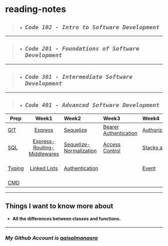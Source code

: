 # **reading-notes**

> - ## ***`Code 102 - Intro to Software Development`***

***
>
> - ## ***`Code 201 - Foundations of Software Development`***

***
>
> - ## ***`Code 301 - Intermediate Software Development`***

***
>
> - ## ***`Code 401 - Advanced Software Development`***

|Prep|Week1|Week2|Week3|Week4|Week5|Week6
|----------|:-------------:|:---------|:-------------|:---|:---|----:|
|[GIT](/advance/git.md)|[Express](/advance/Express.md)|[Sequelize](/advance/sequelize.md) |[Bearer Authentication](/advance/bearer.md)| [Authorization/Authentication](./advance/Authorization-Authentication.md)|[Socket](./advance/socket.md)|[Trees](./advance/trees.md)
|[SQL](/advance/sql.md)|[Express-Routing-Middlewares](/advance/Express-Routing-Middlewares.md)| [Sequelize-Normalization](./advance/sequelize-normalization.md) |[Access Control](/advance/AccessControl.md)|[Stacks and Queues](./advance/StacksQueues.md)|[Message Queues](./advance/MessageQueues.md)|[AWS](./advance/aws.md)
|[Typing](/advance/typing.md)|[Linked Lists](/advance/Linked-Lists.md)|[Authentication](./advance/authentication.md)||[Event](./advance/event.md)||[AWS: S3 and Lambda](./advance/AWSS3andLambda.md)
|[CMD](/advance/Practiseinterminal.md)|   |       |      |

***
## Things I want to know more about
* #### All the differences between classes and functions. 

***

### *My Github Account is [qaisalmanasra](https://github.com/qaisalmanasra)*